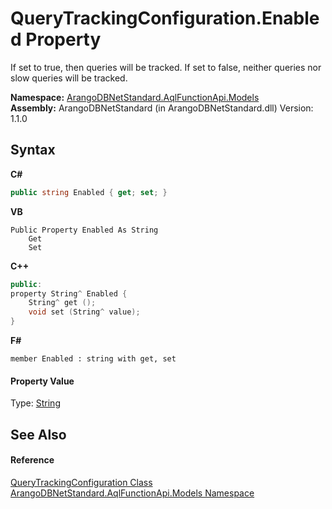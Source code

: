 # QueryTrackingConfiguration.Enabled Property 
 

If set to true, then queries will be tracked. If set to false, neither queries nor slow queries will be tracked.

**Namespace:**&nbsp;<a href="e03acbe1-782e-533e-7ffe-cd51613ed54f">ArangoDBNetStandard.AqlFunctionApi.Models</a><br />**Assembly:**&nbsp;ArangoDBNetStandard (in ArangoDBNetStandard.dll) Version: 1.1.0

## Syntax

**C#**<br />
``` C#
public string Enabled { get; set; }
```

**VB**<br />
``` VB
Public Property Enabled As String
	Get
	Set
```

**C++**<br />
``` C++
public:
property String^ Enabled {
	String^ get ();
	void set (String^ value);
}
```

**F#**<br />
``` F#
member Enabled : string with get, set

```


#### Property Value
Type: <a href="https://docs.microsoft.com/dotnet/api/system.string" target="_blank" rel="noopener noreferrer">String</a>

## See Also


#### Reference
<a href="822307a9-625d-2a71-e3f5-a759e195fc02">QueryTrackingConfiguration Class</a><br /><a href="e03acbe1-782e-533e-7ffe-cd51613ed54f">ArangoDBNetStandard.AqlFunctionApi.Models Namespace</a><br />